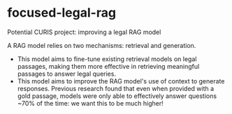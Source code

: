 # focused-legal-rag
Potential CURIS project: improving a legal RAG model

A RAG model relies on two mechanisms: retrieval and generation. 
 - This model aims to fine-tune existing retrieval models on legal passages, making them more effective in retrieving meaningful passages to answer legal queries.
 - This model aims to improve the RAG model's use of context to generate responses. Previous research found that even when provided with a gold passage, models were only able to effectively answer questions ~70% of the time: we want this to be much higher!
